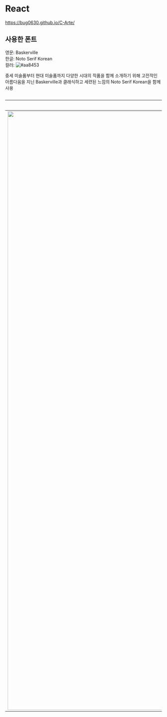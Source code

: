 # React

https://bug0630.github.io/C-Arte/

## 사용한 폰트

영문: Baskerville  
한글: Noto Serif Korean  
컬러: ![#aa8453](https://via.placeholder.com/150/aa8453/FFFFFF?text=%23aa8453)

중세 미술품부터 현대 미술품까지 다양한 시대의 작품을 함께 소개하기 위해 고전적인 아름다움을 지닌 Baskerville과 클래식하고 세련된 느낌의 Noto Serif Korean을 함께 사용
##
| 메인페이지 | 로그인 | 경매 | 작가 | 
|---|---|---|---|
| <img src="img/screencapture-bug0630-github-io-C-Arte-2024-06-17-16_41_43.png" width="1920"> | <img src="img/screencapture-bug0630-github-io-C-Arte-2024-06-25-15_53_20 (1).png" width="1920"> | <img src="img/screencapture-bug0630-github-io-Freshway-2024-06-18-15_37_47.png" width="1920"> | <img src="img/screencapture-bug0630-github-io-portfolio-teamD-2024-06-18-15_41_19.png" width="1920"> | 
